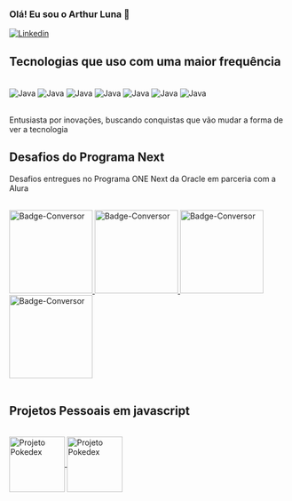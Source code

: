 
### Olá! Eu sou o Arthur Luna 👋

[![Linkedin](https://img.shields.io/badge/LinkedIn-0077B5?style=for-the-badge&logo=linkedin&logoColor=white)](https://www.linkedin.com/in/arthur-luna-155580228/)

## Tecnologias que uso com uma maior frequência

<div style="display: inline_block "><br/>
    <img align="center" alt="Java" src="https://img.shields.io/badge/Java-ED8B00?style=for-the-badge&logo=openjdk&logoColor=white"/>
    <img align="center" alt="Java" src="https://img.shields.io/badge/Spring-6DB33F?style=for-the-badge&logo=spring&logoColor=white"/>
    <img align="center" alt="Java" src="https://img.shields.io/badge/PostgreSQL-316192?style=for-the-badge&logo=postgresql&logoColor=white"/>
    <img align="center" alt="Java" src="https://img.shields.io/badge/HTML5-E34F26?style=for-the-badge&logo=html5&logoColor=white"/>
    <img align="center" alt="Java" src="https://img.shields.io/badge/CSS3-1572B6?style=for-the-badge&logo=css3&logoColor=white"/>
    <img align="center" alt="Java" src="https://img.shields.io/badge/JavaScript-F7DF1E?style=for-the-badge&logo=javascript&logoColor=black"/>
    <img align="center" alt="Java" src="https://img.shields.io/badge/Python-3776AB?style=for-the-badge&logo=python&logoColor=white"/>

</div><br/>

Entusiasta por inovações, buscando conquistas que vão mudar a forma de ver a tecnologia

## Desafios do Programa Next

Desafios entregues no Programa ONE Next da Oracle em parceria com a Alura


<div style="display: inline_block "><br/>
    <a href="https://github.com/Lunaartur/conversormoedas">
  <img src="https://github.com/user-attachments/assets/ee7de4a0-3720-4baa-8cf4-7e84ab798580" alt="Badge-Conversor" width="150">
</a>
   <a href="https://github.com/Lunaartur/literalura">
  <img src="https://github.com/user-attachments/assets/8bc26afb-de72-4714-9853-5354775723cc" alt="Badge-Conversor" width="150">
</a>
<a href="https://github.com/Lunaartur/desafiocodificador">
  <img src="https://github.com/user-attachments/assets/66dc0d4d-5e9a-4c7e-a618-065c76c68dbf" alt="Badge-Conversor" width="150">
</a>
<a href="https://github.com/Lunaartur/alurahub">
  <img src="https://github.com/user-attachments/assets/a3c7ae93-f2e0-4dc0-b964-14773729fd2d" alt="Badge-Conversor" width="150">
</a>

</div><br/>

## Projetos Pessoais em javascript

<div style="display: inline_block "><br/>
    <a href="https://github.com/Lunaartur/pokedexmaster">
    <img align="center" src="https://github.com/user-attachments/assets/fea1f4a6-1515-4b44-bc46-380e899a472a" alt="Projeto Pokedex" width="100" > 
    </a>
    <a href="https://weatherapp1-ecru.vercel.app/">
    <img align="center" src="https://github.com/user-attachments/assets/02d5c55b-dd90-4a9f-9b5b-ff319b0344f0" alt="Projeto Pokedex" width="100"> 
    </a>
</div><br/>






















